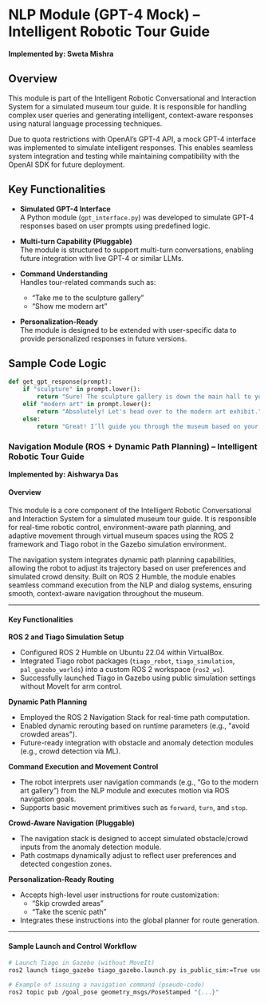 # NLP Module (GPT-4 Mock) – Intelligent Robotic Tour Guide

**Implemented by: Sweta Mishra**  

## Overview

This module is part of the Intelligent Robotic Conversational and Interaction System for a simulated museum tour guide. It is responsible for handling complex user queries and generating intelligent, context-aware responses using natural language processing techniques.

Due to quota restrictions with OpenAI’s GPT-4 API, a mock GPT-4 interface was implemented to simulate intelligent responses. This enables seamless system integration and testing while maintaining compatibility with the OpenAI SDK for future deployment.

## Key Functionalities

- **Simulated GPT-4 Interface**  
  A Python module (`gpt_interface.py`) was developed to simulate GPT-4 responses based on user prompts using predefined logic.

- **Multi-turn Capability (Pluggable)**  
  The module is structured to support multi-turn conversations, enabling future integration with live GPT-4 or similar LLMs.

- **Command Understanding**  
  Handles tour-related commands such as:
  - “Take me to the sculpture gallery”
  - “Show me modern art”

- **Personalization-Ready**  
  The module is designed to be extended with user-specific data to provide personalized responses in future versions.

## Sample Code Logic

```python
def get_gpt_response(prompt):
    if "sculpture" in prompt.lower():
        return "Sure! The sculpture gallery is down the main hall to your right."
    elif "modern art" in prompt.lower():
        return "Absolutely! Let's head over to the modern art exhibit."
    else:
        return "Great! I’ll guide you through the museum based on your interests."

```



### Navigation Module (ROS + Dynamic Path Planning) – Intelligent Robotic Tour Guide  
**Implemented by: Aishwarya Das**

#### Overview  
This module is a core component of the Intelligent Robotic Conversational and Interaction System for a simulated museum tour guide. It is responsible for real-time robotic control, environment-aware path planning, and adaptive movement through virtual museum spaces using the ROS 2 framework and Tiago robot in the Gazebo simulation environment.

The navigation system integrates dynamic path planning capabilities, allowing the robot to adjust its trajectory based on user preferences and simulated crowd density. Built on ROS 2 Humble, the module enables seamless command execution from the NLP and dialog systems, ensuring smooth, context-aware navigation throughout the museum.

---

#### Key Functionalities  

**ROS 2 and Tiago Simulation Setup**  
- Configured ROS 2 Humble on Ubuntu 22.04 within VirtualBox.  
- Integrated Tiago robot packages (`tiago_robot`, `tiago_simulation`, `pal_gazebo_worlds`) into a custom ROS 2 workspace (`ros2_ws`).  
- Successfully launched Tiago in Gazebo using public simulation settings without MoveIt for arm control.

**Dynamic Path Planning**  
- Employed the ROS 2 Navigation Stack for real-time path computation.  
- Enabled dynamic rerouting based on runtime parameters (e.g., "avoid crowded areas").  
- Future-ready integration with obstacle and anomaly detection modules (e.g., crowd detection via ML).

**Command Execution and Movement Control**  
- The robot interprets user navigation commands (e.g., “Go to the modern art gallery”) from the NLP module and executes motion via ROS navigation goals.  
- Supports basic movement primitives such as `forward`, `turn`, and `stop`.

**Crowd-Aware Navigation (Pluggable)**  
- The navigation stack is designed to accept simulated obstacle/crowd inputs from the anomaly detection module.  
- Path costmaps dynamically adjust to reflect user preferences and detected congestion zones.

**Personalization-Ready Routing**  
- Accepts high-level user instructions for route customization:  
  - “Skip crowded areas”  
  - “Take the scenic path”  
- Integrates these instructions into the global planner for route generation.

---

#### Sample Launch and Control Workflow  
```bash
# Launch Tiago in Gazebo (without MoveIt)
ros2 launch tiago_gazebo tiago_gazebo.launch.py is_public_sim:=True use_moveit:=False

# Example of issuing a navigation command (pseudo-code)
ros2 topic pub /goal_pose geometry_msgs/PoseStamped "{...}"
```


